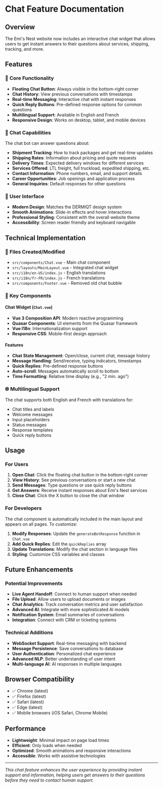 # Chat Feature Documentation

## Overview

The Emi's Nest website now includes an interactive chat widget that allows users to get instant answers to their questions about services, shipping, tracking, and more.

## Features

### 🎯 **Core Functionality**

- **Floating Chat Button**: Always visible in the bottom-right corner
- **Chat History**: View previous conversations with timestamps
- **Real-time Messaging**: Interactive chat with instant responses
- **Quick Reply Buttons**: Pre-defined response options for common questions
- **Multilingual Support**: Available in English and French
- **Responsive Design**: Works on desktop, tablet, and mobile devices

### 💬 **Chat Capabilities**

The chat bot can answer questions about:

- **Shipment Tracking**: How to track packages and get real-time updates
- **Shipping Rates**: Information about pricing and quote requests
- **Delivery Times**: Expected delivery windows for different services
- **Services Offered**: LTL freight, full truckload, expedited shipping, etc.
- **Contact Information**: Phone numbers, email, and support details
- **Career Opportunities**: Job openings and application process
- **General Inquiries**: Default responses for other questions

### 🎨 **User Interface**

- **Modern Design**: Matches the DERMIQT design system
- **Smooth Animations**: Slide-in effects and hover interactions
- **Professional Styling**: Consistent with the overall website theme
- **Accessibility**: Screen reader friendly and keyboard navigable

## Technical Implementation

### 📁 **Files Created/Modified**

- `src/components/Chat.vue` - Main chat component
- `src/layouts/MainLayout.vue` - Integrated chat widget
- `src/i18n/en-US/index.js` - English translations
- `src/i18n/fr-FR/index.js` - French translations
- `src/components/Footer.vue` - Removed old chat bubble

### 🔧 **Key Components**

#### Chat Widget (`Chat.vue`)

- **Vue 3 Composition API**: Modern reactive programming
- **Quasar Components**: UI elements from the Quasar framework
- **Vue I18n**: Internationalization support
- **Responsive CSS**: Mobile-first design approach

#### Features

- **Chat State Management**: Open/close, current chat, message history
- **Message Handling**: Send/receive, typing indicators, timestamps
- **Quick Replies**: Pre-defined response buttons
- **Auto-scroll**: Messages automatically scroll to bottom
- **Time Formatting**: Relative time display (e.g., "2 min. ago")

### 🌐 **Multilingual Support**

The chat supports both English and French with translations for:

- Chat titles and labels
- Welcome messages
- Input placeholders
- Status messages
- Response templates
- Quick reply buttons

## Usage

### For Users

1. **Open Chat**: Click the floating chat button in the bottom-right corner
2. **View History**: See previous conversations or start a new chat
3. **Send Messages**: Type questions or use quick reply buttons
4. **Get Answers**: Receive instant responses about Emi's Nest services
5. **Close Chat**: Click the X button to close the chat window

### For Developers

The chat component is automatically included in the main layout and appears on all pages. To customize:

1. **Modify Responses**: Update the `generateBotResponse` function in `Chat.vue`
2. **Add Quick Replies**: Edit the `quickReplies` array
3. **Update Translations**: Modify the chat section in language files
4. **Styling**: Customize CSS variables and classes

## Future Enhancements

### Potential Improvements

- **Live Agent Handoff**: Connect to human support when needed
- **File Upload**: Allow users to upload documents or images
- **Chat Analytics**: Track conversation metrics and user satisfaction
- **Advanced AI**: Integrate with more sophisticated AI models
- **Notification System**: Email summaries of conversations
- **Integration**: Connect with CRM or ticketing systems

### Technical Additions

- **WebSocket Support**: Real-time messaging with backend
- **Message Persistence**: Save conversations to database
- **User Authentication**: Personalized chat experience
- **Advanced NLP**: Better understanding of user intent
- **Multi-language AI**: AI responses in multiple languages

## Browser Compatibility

- ✅ Chrome (latest)
- ✅ Firefox (latest)
- ✅ Safari (latest)
- ✅ Edge (latest)
- ✅ Mobile browsers (iOS Safari, Chrome Mobile)

## Performance

- **Lightweight**: Minimal impact on page load times
- **Efficient**: Only loads when needed
- **Optimized**: Smooth animations and responsive interactions
- **Accessible**: Works with assistive technologies

---

_This chat feature enhances the user experience by providing instant support and information, helping users get answers to their questions before they need to contact human support._
